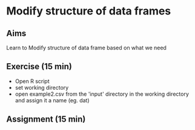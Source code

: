 
# Modify structure of data frames

## Aims
Learn to Modify structure of data frame based on what we need


## Exercise (15 min)
- Open R script
- set working directory
- open example2.csv from the 'input' directory in the working directory and assign it a name (eg. dat)


## Assignment (15 min)
